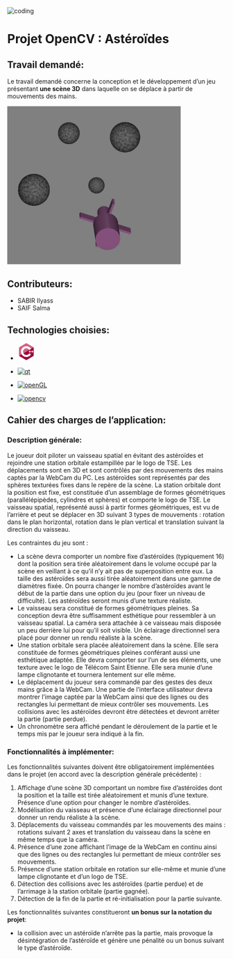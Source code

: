<img alt="coding" width="300" src="https://upload.wikimedia.org/wikipedia/fr/6/6a/Logo_T%C3%A9l%C3%A9com_Saint_%C3%89tienne.svg">

# Projet OpenCV : Astéroïdes

## Travail demandé:
Le travail demandé concerne la conception et le développement d’un jeu présentant **une scène 3D** dans laquelle on se déplace à partir de mouvements des mains.

<img alt="coding" width="400" src="https://github.com/SABIR-ILYASS/Asteroides/blob/main/sc%C3%A8ne3d.jpg">

## Contributeurs:
* SABIR Ilyass
* SAIF Salma

## Technologies choisies:
-  <a href="https://www.w3schools.com/cpp/" target="_blank" rel="noreferrer"> <img src="https://raw.githubusercontent.com/devicons/devicon/master/icons/cplusplus/cplusplus-original.svg" alt="cplusplus" width="40" height="40"/> </a>

- <a href="https://www.qt.io/" target="_blank" rel="noreferrer"> <img src="https://upload.wikimedia.org/wikipedia/commons/0/0b/Qt_logo_2016.svg" alt="qt" width="40" height="40"/> </a> 

- <a href="https://www.opengl.org/" target="_blank" rel="noreferrer"> <img src="https://upload.wikimedia.org/wikipedia/commons/e/e9/Opengl-logo.svg" alt="openGL" width="40" height="40"/> </a>

- <a href="https://opencv.org/" target="_blank" rel="noreferrer"> <img src="https://www.vectorlogo.zone/logos/opencv/opencv-icon.svg" alt="opencv" width="40" height="40"/> </a>

## Cahier des charges de l’application:
### Description générale:
Le joueur doit piloter un vaisseau spatial en évitant des astéroïdes et rejoindre une station orbitale estampillée par le logo de TSE. Les déplacements sont en 3D et sont contrôlés par des mouvements des mains captés par la WebCam du PC. Les astéroïdes sont représentés par des sphères texturées fixes dans le repère de la scène. La station orbitale dont la position est fixe, est constituée d’un assemblage de formes géométriques (parallélépipèdes, cylindres et sphères) et comporte le logo de TSE. Le vaisseau spatial, représenté aussi à partir formes géométriques, est vu de l’arrière et peut se déplacer en 3D suivant 3 types de mouvements : rotation dans le plan horizontal, rotation dans le plan vertical et translation suivant la direction du vaisseau.

Les contraintes du jeu sont :
* La scène devra comporter un nombre fixe d’astéroïdes (typiquement 16) dont la position sera tirée aléatoirement dans le volume occupé par la scène en veillant à ce qu’il n’y ait pas de superposition entre eux. La taille des astéroïdes sera aussi tirée aléatoirement dans une gamme de diamètres fixée. On pourra changer le nombre d’astéroïdes avant le début de la partie dans une option du jeu (pour fixer un niveau de difficulté). Les astéroïdes seront munis d’une texture réaliste.
*  Le vaisseau sera constitué de formes géométriques pleines. Sa conception devra être suffisamment esthétique pour ressembler à un vaisseau spatial. La caméra sera attachée à ce vaisseau mais disposée un peu derrière lui pour qu’il soit visible. Un éclairage directionnel sera placé pour donner un rendu réaliste à la scène.
* Une station orbitale sera placée aléatoirement dans la scène. Elle sera constituée de formes géométriques pleines conférant aussi une esthétique adaptée. Elle devra comporter sur l’un de ses éléments, une texture avec le logo de Télécom Saint Etienne. Elle sera munie d’une lampe clignotante et tournera lentement sur elle même.
* Le déplacement du joueur sera commandé par des gestes des deux mains grâce à la WebCam. Une partie de l’interface utilisateur devra montrer l’image captée par la WebCam ainsi que des lignes ou des rectangles lui permettant de mieux contrôler ses mouvements. Les collisions avec les astéroïdes devront être détectées et devront arrêter la partie (partie perdue).
* Un chronomètre sera affiché pendant le déroulement de la partie et le temps mis par le joueur sera indiqué à la fin.

### Fonctionnalités à implémenter:
Les fonctionnalités suivantes doivent être obligatoirement implémentées dans le projet (en accord avec la description générale précédente) :
1. Affichage d’une scène 3D comportant un nombre fixe d’astéroïdes dont la position et la taille est tirée aléatoirement et munis d’une texture. Présence d’une option pour changer le nombre d’astéroïdes.
2. Modélisation du vaisseau et présence d’une éclairage directionnel pour donner un rendu réaliste à la scène.
3. Déplacements du vaisseau commandés par les mouvements des mains : rotations suivant 2 axes et translation du vaisseau dans la scène en même temps que la caméra.
4. Présence d’une zone affichant l’image de la WebCam en continu ainsi que des lignes ou des rectangles lui permettant de mieux contrôler ses mouvements.
5. Présence d’une station orbitale en rotation sur elle-même et munie d’une lampe clignotante et d’un logo de TSE.
6. Détection des collisions avec les astéroïdes (partie perdue) et de l’arrimage à la station orbitale (partie gagnée).
7. Détection de la fin de la partie et ré-initialisation pour la partie suivante.

Les fonctionnalités suivantes constitueront **un bonus sur la notation du projet**:
* la collision avec un astéroïde n’arrête pas la partie, mais provoque la désintégration de l’astéroïde et génère une pénalité ou un bonus suivant le type d’astéroïde.
